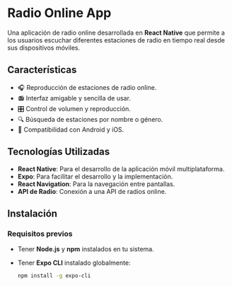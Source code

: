 # Radio Online App

Una aplicación de radio online desarrollada en **React Native** que permite a los usuarios escuchar diferentes estaciones de radio en tiempo real desde sus dispositivos móviles.

## Características

- 🎧 Reproducción de estaciones de radio online.
- 📻 Interfaz amigable y sencilla de usar.
- 🎛️ Control de volumen y reproducción.
- 🔍 Búsqueda de estaciones por nombre o género.
- 📱 Compatibilidad con Android y iOS.

## Tecnologías Utilizadas

- **React Native**: Para el desarrollo de la aplicación móvil multiplataforma.
- **Expo**: Para facilitar el desarrollo y la implementación.
- **React Navigation**: Para la navegación entre pantallas.
- **API de Radio**: Conexión a una API de radios online.
## Instalación

### Requisitos previos

- Tener **Node.js** y **npm** instalados en tu sistema.
- Tener **Expo CLI** instalado globalmente:

  ```bash
  npm install -g expo-cli
